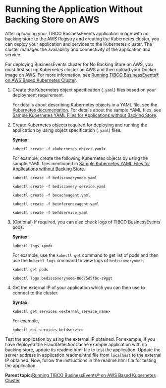 # Running the Application Without Backing Store on AWS

After uploading your TIBCO BusinessEvents application image with no backing store to the AWS Registry and creating the Kubernetes cluster, you can deploy your application and services to the Kubernetes cluster. The cluster manages the availability and connectivity of the application and service.

For deploying BusinessEvents cluster for No Backing Store on AWS, you must first set up Kubernetes cluster on AWS and then upload your Docker image on AWS. For more information, see [Running TIBCO BusinessEvents® on AWS Based Kubernetes Cluster](Running%20BusinessEvents%20Applications%20in%20Kubernetes#).

1.  Create the Kubernetes object specification \(`.yaml`\) files based on your deployment requirement.

    For details about describing Kubernetes objects in a YAML file, see the [Kubernetes documentation](https://kubernetes.io/docs/concepts/overview/working-with-objects/kubernetes-objects/). For details about the sample YAML files, see [Sample Kubernetes YAML Files for Applications without Backing Store](Sample%20YAML%20Files%20for%20Applications%20without%20a%20Backing%20Store#).

2.  Create Kubernetes objects required for deploying and running the application by using object specification \(`.yaml`\) files.

    **Syntax**:

    ```
    kubectl create -f <kubernetes_object.yaml>
    ```

    For example, create the following Kubernetes objects by using the sample YAML files mentioned in [Sample Kubernetes YAML Files for Applications without Backing Store](Sample%20YAML%20Files%20for%20Applications%20without%20a%20Backing%20Store).

    ```
    kubectl create -f bediscoverynode.yaml
    
    kubectl create -f bediscovery-service.yaml
    
    kubectl create -f becacheagent.yaml
    
    kubectl create -f beinferenceagent.yaml
    
    kubectl create -f befdservice.yaml
    ```

3.  \(Optional\) If required, you can also check logs of TIBCO BusinessEvents pods.

    **Syntax**:

    ```
    kubectl logs <pod>
    ```

    For example, use the `kubectl get` command to get list of pods and then use the `kubectl logs` command to view logs of `bediscoverynode`.

    ```
    kubectl get pods
    
    kubectl logs bediscoverynode-86d75d5fbc-z9gqt
    ```

4.  Get the external IP of your application which you can then use to connect to the cluster.

    **Syntax**:

    ```
    kubectl get services <external_service_name>
    ```

    For example,

    ```
    kubectl get services befdservice
    ```


Test the application by using the external IP obtained. For example, if you have deployed the FraudDetectionCache example application with no backing store, update its readme.html file to test the application. Update the server address in application readme.html file from `localhost` to the external IP obtained. Now, follow the instructions in the readme.html file for testing the application.

**Parent topic:**[Running TIBCO BusinessEvents® on AWS Based Kubernetes Cluster](Running%20BusinessEvents%20Applications%20in%20Kubernetes)

